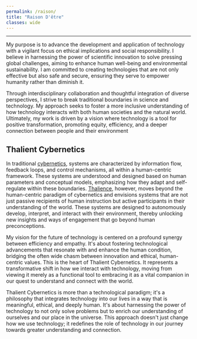 ```yaml
---
permalink: /raison/
title: "Raison D'être"
classes: wide
---
```

---
My purpose is to advance the development and application of technology with a vigilant focus on ethical implications and social responsibility. I believe in harnessing the power of scientific innovation to solve pressing global challenges, aiming to enhance human well-being and environmental sustainability. I am committed to creating technologies that are not only effective but also safe and secure, ensuring they serve to empower humanity rather than diminish it. 

Through interdisciplinary collaboration and thoughtful integration of diverse perspectives, I strive to break traditional boundaries in science and technology. My approach seeks to foster a more inclusive understanding of how technology interacts with both human societies and the natural world. Ultimately, my work is driven by a vision where technology is a tool for positive transformation, promoting equity, efficiency, and a deeper connection between people and their environment

## Thalient Cybernetics

In traditional [cybernetics](https://en.wikipedia.org/wiki/Cybernetics:_Or_Control_and_Communication_in_the_Animal_and_the_Machine), systems are characterized by information flow, feedback loops, and control mechanisms, all within a human-centric framework. These systems are understood and designed based on human parameters and conceptual models, emphasizing how they adapt and self-regulate within these boundaries. [Thalience](https://www.kschroeder.com/my-books/ventus/thalience), however, moves beyond the human-centric paradigm of cybernetics and envisions systems that are not just passive recipients of human instruction but active participants in their understanding of the world. These systems are designed to autonomously develop, interpret, and interact with their environment, thereby unlocking new insights and ways of engagement that go beyond human preconceptions.

My vision for the future of technology is centered on a profound synergy between efficiency and empathy. It's about fostering technological advancements that resonate with and enhance the human condition, bridging the often wide chasm between innovation and ethical, human-centric values. This is the heart of Thalient Cybernetics. It represents a transformative shift in how we interact with technology, moving from viewing it merely as a functional tool to embracing it as a vital companion in our quest to understand and connect with the world.

Thalient Cybernetics is more than a technological paradigm; it's a philosophy that integrates technology into our lives in a way that is meaningful, ethical, and deeply human. It's about harnessing the power of technology to not only solve problems but to enrich our understanding of ourselves and our place in the universe. This approach doesn't just change how we use technology; it redefines the role of technology in our journey towards greater understanding and connection.
